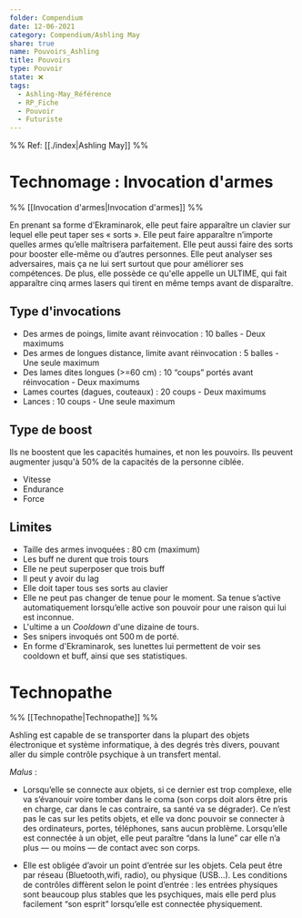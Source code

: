 ```yaml
---
folder: Compendium
date: 12-06-2021
category: Compendium/Ashling May
share: true
name: Pouvoirs_Ashling
title: Pouvoirs
type: Pouvoir
state: ❌
tags:
  - Ashling-May_Référence
  - RP_Fiche
  - Pouvoir
  - Futuriste
---
```



 %% Ref: [[./index|Ashling May]] %%

# Technomage : Invocation d'armes

%% [[Invocation d'armes|Invocation d'armes]] %%

En prenant sa forme d’Ekraminarok, elle peut faire apparaître un clavier sur lequel elle peut taper ses « sorts ». Elle peut faire apparaître n’importe quelles armes qu’elle maîtrisera parfaitement. Elle peut aussi faire des sorts pour booster elle-même ou d’autres personnes. Elle peut analyser ses adversaires, mais ça ne lui sert surtout que pour améliorer ses compétences. De plus, elle possède ce qu'elle appelle un ULTIME, qui fait apparaître cinq armes lasers qui tirent en même temps avant de disparaître.

## Type d'invocations

- Des armes de poings, limite avant réinvocation : 10 balles - Deux maximums
- Des armes de longues distance, limite avant réinvocation : 5 balles - Une seule maximum
- Des lames dites longues (>=60 cm) : 10 “coups” portés avant réinvocation - Deux maximums
- Lames courtes (dagues, couteaux) : 20 coups - Deux maximums
- Lances : 10 coups - Une seule maximum

## Type de boost

Ils ne boostent que les capacités humaines, et non les pouvoirs. Ils peuvent augmenter jusqu'à 50% de la capacités de la personne ciblée.
- Vitesse
- Endurance
- Force

## Limites

- Taille des armes invoquées : 80 cm (maximum)
- Les buff ne durent que trois tours
- Elle ne peut superposer que trois buff
- Il peut y avoir du lag
- Elle doit taper tous ses sorts au clavier
- Elle ne peut pas changer de tenue pour le moment. Sa tenue s’active automatiquement lorsqu’elle active son pouvoir pour une raison qui lui est inconnue.
- L'ultime a un _Cooldown_ d'une dizaine de tours.
- Ses snipers invoqués ont 500 m de porté.
- En forme d'Ekraminarok, ses lunettes lui permettent de voir ses cooldown et buff, ainsi que ses statistiques.

# Technopathe

%% [[Technopathe|Technopathe]] %%

Ashling est capable de se transporter dans la plupart des objets électronique et système informatique, à des degrés très divers, pouvant aller du simple contrôle psychique à un transfert mental.

*Malus* :
- Lorsqu’elle se connecte aux objets, si ce dernier est trop complexe, elle va s’évanouir voire tomber dans le coma (son corps doit alors être pris en charge, car dans le cas contraire, sa santé va se dégrader). Ce n’est pas le cas sur les petits objets, et elle va donc pouvoir se connecter à des ordinateurs, portes, téléphones, sans aucun problème. Lorsqu’elle est connectée à un objet, elle peut paraître “dans la lune” car elle n’a plus — ou moins — de contact avec son corps.

- Elle est obligée d’avoir un point d’entrée sur les objets. Cela peut être par réseau (Bluetooth,wifi, radio), ou physique (USB…). Les conditions de contrôles diffèrent selon le point d’entrée : les entrées physiques sont beaucoup plus stables que les psychiques, mais elle perd plus facilement “son esprit” lorsqu’elle est connectée physiquement.